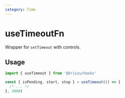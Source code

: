 ```yaml
---
category: Time
---
```


# useTimeoutFn

Wrapper for `setTimeout` with controls.

## Usage

```js
import { useTimeout } from '@kriszu/hooks'

const { isPending, start, stop } = useTimeout(() => {
  /* ... */
}, 3000)
```
